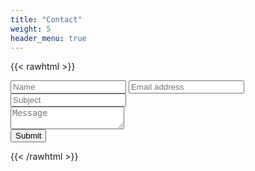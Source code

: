 ```yaml
---
title: "Contact"
weight: 5
header_menu: true
---
```


<!-- 
Data Handling and Business Services, Computational Studies

{{<icon class="fa fa-envelope">}}&nbsp;[alex@kalixolabs.com](mailto:alex@kalixolabs.com)


Design and Optimization, Computational Studies, Wet Lab Consulting

{{<icon class="fa fa-envelope">}}&nbsp;[kevin@kalixolabs.com](mailto:kevin@kalixolabs.com)
 -->



<!-- 
<form name="contact" method="POST" data-netlify-recaptcha="true" data-netlify="true">
  <p>
    <label> Your Name: <input type="text" name="name" /></label>   
  </p>
  <p>
    <label>Your Email: <input type="email" name="email" /></label>
  </p>
  <p>
    <label>   Message: <textarea name="message"></textarea></label>
  </p>
    <div data-netlify-recaptcha="true"></div>
  <p>
    <button type="submit">Send</button>
  </p>
</form>
 -->



{{< rawhtml >}}
<link rel="stylesheet" href="/static/css/form.css">
<form class="cf" name="contact" method="POST" data-netlify-recaptcha="true" data-netlify="true">
  <div class="half left cf">
    <input type="text" id="input-name" placeholder="Name">
    <input type="email" id="input-email" placeholder="Email address">
    <input type="text" id="input-subject" placeholder="Subject">
  </div>
  <div class="half right cf">
    <textarea name="message" type="text" id="input-message" placeholder="Message"></textarea>
  </div>  
  <input type="submit" value="Submit" id="input-submit">
</form>
{{< /rawhtml >}}


